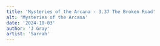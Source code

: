 ```yaml
---
title: 'Mysteries of the Arcana - 3.37 The Broken Road'
alt: 'Mysteries of the Arcana'
date: '2024-10-03'
author: 'J Gray'
artist: 'Sarrah'
---
```

